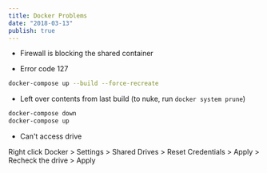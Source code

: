 ```yaml
---
title: Docker Problems
date: "2018-03-13"
publish: true
---
```


* Firewall is blocking the shared container

* Error code 127

```bash
docker-compose up --build --force-recreate
```

* Left over contents from last build (to nuke, run `docker system prune`)

```bash
docker-compose down
docker-compose up
```

* Can't access drive

Right click Docker > Settings > Shared Drives > Reset Credentials > Apply > Recheck the drive > Apply